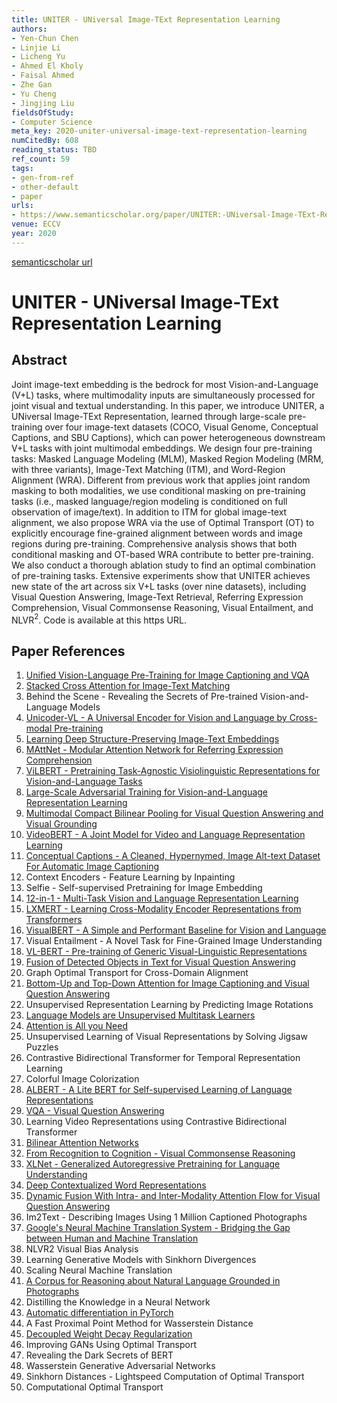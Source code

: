```yaml
---
title: UNITER - UNiversal Image-TExt Representation Learning
authors:
- Yen-Chun Chen
- Linjie Li
- Licheng Yu
- Ahmed El Kholy
- Faisal Ahmed
- Zhe Gan
- Yu Cheng
- Jingjing Liu
fieldsOfStudy:
- Computer Science
meta_key: 2020-uniter-universal-image-text-representation-learning
numCitedBy: 608
reading_status: TBD
ref_count: 59
tags:
- gen-from-ref
- other-default
- paper
urls:
- https://www.semanticscholar.org/paper/UNITER:-UNiversal-Image-TExt-Representation-Chen-Li/d8a305b9366608d54452ac30459ee57b4f5cf1c9?sort=total-citations
venue: ECCV
year: 2020
---
```


[semanticscholar url](https://www.semanticscholar.org/paper/UNITER:-UNiversal-Image-TExt-Representation-Chen-Li/d8a305b9366608d54452ac30459ee57b4f5cf1c9?sort=total-citations)

# UNITER - UNiversal Image-TExt Representation Learning

## Abstract

Joint image-text embedding is the bedrock for most Vision-and-Language (V+L) tasks, where multimodality inputs are simultaneously processed for joint visual and textual understanding. In this paper, we introduce UNITER, a UNiversal Image-TExt Representation, learned through large-scale pre-training over four image-text datasets (COCO, Visual Genome, Conceptual Captions, and SBU Captions), which can power heterogeneous downstream V+L tasks with joint multimodal embeddings. We design four pre-training tasks: Masked Language Modeling (MLM), Masked Region Modeling (MRM, with three variants), Image-Text Matching (ITM), and Word-Region Alignment (WRA). Different from previous work that applies joint random masking to both modalities, we use conditional masking on pre-training tasks (i.e., masked language/region modeling is conditioned on full observation of image/text). In addition to ITM for global image-text alignment, we also propose WRA via the use of Optimal Transport (OT) to explicitly encourage fine-grained alignment between words and image regions during pre-training. Comprehensive analysis shows that both conditional masking and OT-based WRA contribute to better pre-training. We also conduct a thorough ablation study to find an optimal combination of pre-training tasks. Extensive experiments show that UNITER achieves new state of the art across six V+L tasks (over nine datasets), including Visual Question Answering, Image-Text Retrieval, Referring Expression Comprehension, Visual Commonsense Reasoning, Visual Entailment, and NLVR$^2$. Code is available at this https URL.

## Paper References

1. [Unified Vision-Language Pre-Training for Image Captioning and VQA](2020-unified-vision-language-pre-training-for-image-captioning-and-vqa)
2. [Stacked Cross Attention for Image-Text Matching](2018-stacked-cross-attention-for-image-text-matching)
3. Behind the Scene - Revealing the Secrets of Pre-trained Vision-and-Language Models
4. [Unicoder-VL - A Universal Encoder for Vision and Language by Cross-modal Pre-training](2020-unicoder-vl-a-universal-encoder-for-vision-and-language-by-cross-modal-pre-training)
5. [Learning Deep Structure-Preserving Image-Text Embeddings](2016-learning-deep-structure-preserving-image-text-embeddings)
6. [MAttNet - Modular Attention Network for Referring Expression Comprehension](2018-mattnet-modular-attention-network-for-referring-expression-comprehension)
7. [ViLBERT - Pretraining Task-Agnostic Visiolinguistic Representations for Vision-and-Language Tasks](2019-vilbert-pretraining-task-agnostic-visiolinguistic-representations-for-vision-and-language-tasks)
8. [Large-Scale Adversarial Training for Vision-and-Language Representation Learning](2020-large-scale-adversarial-training-for-vision-and-language-representation-learning)
9. [Multimodal Compact Bilinear Pooling for Visual Question Answering and Visual Grounding](2016-multimodal-compact-bilinear-pooling-for-visual-question-answering-and-visual-grounding)
10. [VideoBERT - A Joint Model for Video and Language Representation Learning](2019-videobert-a-joint-model-for-video-and-language-representation-learning)
11. [Conceptual Captions - A Cleaned, Hypernymed, Image Alt-text Dataset For Automatic Image Captioning](2018-conceptual-captions-a-cleaned-hypernymed-image-alt-text-dataset-for-automatic-image-captioning)
12. Context Encoders - Feature Learning by Inpainting
13. Selfie - Self-supervised Pretraining for Image Embedding
14. [12-in-1 - Multi-Task Vision and Language Representation Learning](2020-12-in-1-multi-task-vision-and-language-representation-learning)
15. [LXMERT - Learning Cross-Modality Encoder Representations from Transformers](2019-lxmert-learning-cross-modality-encoder-representations-from-transformers)
16. [VisualBERT - A Simple and Performant Baseline for Vision and Language](2019-visualbert-a-simple-and-performant-baseline-for-vision-and-language)
17. Visual Entailment - A Novel Task for Fine-Grained Image Understanding
18. [VL-BERT - Pre-training of Generic Visual-Linguistic Representations](2020-vl-bert-pre-training-of-generic-visual-linguistic-representations)
19. [Fusion of Detected Objects in Text for Visual Question Answering](2019-fusion-of-detected-objects-in-text-for-visual-question-answering)
20. Graph Optimal Transport for Cross-Domain Alignment
21. [Bottom-Up and Top-Down Attention for Image Captioning and Visual Question Answering](2018-bottom-up-and-top-down-attention-for-image-captioning-and-visual-question-answering)
22. Unsupervised Representation Learning by Predicting Image Rotations
23. [Language Models are Unsupervised Multitask Learners](2019-language-models-are-unsupervised-multitask-learners)
24. [Attention is All you Need](2017-transformer.md)
25. Unsupervised Learning of Visual Representations by Solving Jigsaw Puzzles
26. Contrastive Bidirectional Transformer for Temporal Representation Learning
27. Colorful Image Colorization
28. [ALBERT - A Lite BERT for Self-supervised Learning of Language Representations](2020-albert-a-lite-bert-for-self-supervised-learning-of-language-representations)
29. [VQA - Visual Question Answering](2015-vqa-visual-question-answering)
30. Learning Video Representations using Contrastive Bidirectional Transformer
31. [Bilinear Attention Networks](2018-bilinear-attention-networks)
32. [From Recognition to Cognition - Visual Commonsense Reasoning](2019-from-recognition-to-cognition-visual-commonsense-reasoning)
33. [XLNet - Generalized Autoregressive Pretraining for Language Understanding](2019-xlnet-generalized-autoregressive-pretraining-for-language-understanding)
34. [Deep Contextualized Word Representations](2018-deep-contextualized-word-representations)
35. [Dynamic Fusion With Intra- and Inter-Modality Attention Flow for Visual Question Answering](2019-dynamic-fusion-with-intra-and-inter-modality-attention-flow-for-visual-question-answering)
36. Im2Text - Describing Images Using 1 Million Captioned Photographs
37. [Google's Neural Machine Translation System - Bridging the Gap between Human and Machine Translation](2016-google-s-neural-machine-translation-system-bridging-the-gap-between-human-and-machine-translation)
38. NLVR2 Visual Bias Analysis
39. Learning Generative Models with Sinkhorn Divergences
40. Scaling Neural Machine Translation
41. [A Corpus for Reasoning about Natural Language Grounded in Photographs](2019-a-corpus-for-reasoning-about-natural-language-grounded-in-photographs)
42. Distilling the Knowledge in a Neural Network
43. [Automatic differentiation in PyTorch](2017-automatic-differentiation-in-pytorch)
44. A Fast Proximal Point Method for Wasserstein Distance
45. [Decoupled Weight Decay Regularization](2019-decoupled-weight-decay-regularization)
46. Improving GANs Using Optimal Transport
47. Revealing the Dark Secrets of BERT
48. Wasserstein Generative Adversarial Networks
49. Sinkhorn Distances - Lightspeed Computation of Optimal Transport
50. Computational Optimal Transport
